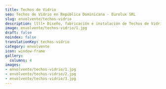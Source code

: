 ```yaml
---
title: Techos de Vidrio
seo: Techos de Vidrio en República Dominicana - Eurolux SRL
slug: envolvente/techos-vidrio
description: llll➤ Diseño, fabricación e instalación de Techos de Vidrio ✅ y todo tipo de envolvente y fachada ligera para su proyecto.
image: envolvente/techos-vidrio/1.jpg
draft: false
noindex: false
translationKey: techos-vidrio
category: envolvente
icon: window-frame
gallery:
  columns: 4
images:
- envolvente/techos-vidrio/1.jpg
- envolvente/techos-vidrio/2.jpg
- envolvente/techos-vidrio/3.jpg
---
```

